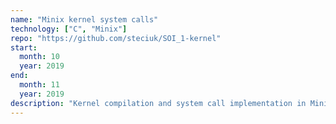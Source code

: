 ```yaml
---
name: "Minix kernel system calls"
technology: ["C", "Minix"]
repo: "https://github.com/steciuk/SOI_1-kernel"
start:
  month: 10
  year: 2019
end:
  month: 11
  year: 2019
description: "Kernel compilation and system call implementation in Minix system."
---
```

  